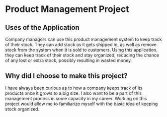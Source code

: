 # Product Management Project

## Uses of the Application
Company managers can use this product management system to keep track of their 
stock. They can add stock as it gets shipped in, as well as remove stock from 
the system when it is sold to customers. Using this application, they can keep
track of their stock and stay organized, reducing the chance of any lost or
extra stock, possibly resulting in wasted money.

## Why did I choose to make this project?
I have always been curious as to how a company keeps track of its products once
it grows to a big size. I also want to be a part of this management process in 
some capacity in my career. Working on this project would allow me to familiarize
myself with the basic idea of keeping stock organized.
